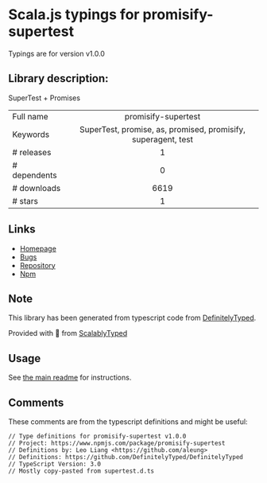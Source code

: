 
# Scala.js typings for promisify-supertest

Typings are for version v1.0.0

## Library description:
SuperTest + Promises

|                    |                 |
| ------------------ | :-------------: |
| Full name          | promisify-supertest |
| Keywords           | SuperTest, promise, as, promised, promisify, superagent, test |
| # releases         | 1 |
| # dependents       | 0 |
| # downloads        | 6619 |
| # stars            | 1 |

## Links
- [Homepage](https://github.com/ariporad/promisify-supertest#readme)
- [Bugs](https://github.com/ariporad/promisify-supertest/issues)
- [Repository](https://github.com/ariporad/promisify-supertest)
- [Npm](https://www.npmjs.com/package/promisify-supertest)
    


## Note
This library has been generated from typescript code from [DefinitelyTyped](https://definitelytyped.org).

Provided with :purple_heart: from [ScalablyTyped](https://github.com/oyvindberg/ScalablyTyped)

## Usage
See [the main readme](../../readme.md) for instructions.

## Comments

These comments are from the typescript definitions and might be useful:
```
// Type definitions for promisify-supertest v1.0.0
// Project: https://www.npmjs.com/package/promisify-supertest
// Definitions by: Leo Liang <https://github.com/aleung>
// Definitions: https://github.com/DefinitelyTyped/DefinitelyTyped
// TypeScript Version: 3.0
// Mostly copy-pasted from supertest.d.ts

```


